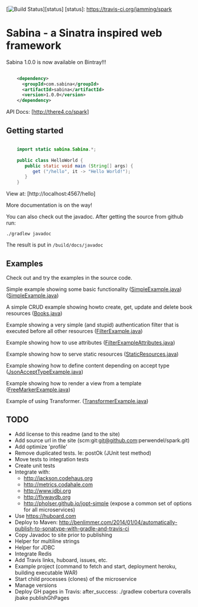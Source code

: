 [![Build Status](https://travis-ci.org/jamming/spark.svg?branch=master)][status]
[status]: https://travis-ci.org/jamming/spark


Sabina - a Sinatra inspired web framework
=========================================

Sabina 1.0.0 is now available on Bintray!!!

```xml
    
    <dependency>
      <groupId>com.sabina</groupId>
      <artifactId>sabina</artifactId>
      <version>1.0.0</version>
    </dependency>

```

API Docs: [http://there4.co/spark]


Getting started
---------------

```java

    import static sabina.Sabina.*;
    
    public class HelloWorld {
       public static void main (String[] args) {
          get ("/hello", it -> "Hello World!");
       }
    }

```

View at: [http://localhost:4567/hello]

More documentation is on the way!

You can also check out the javadoc. After getting the source from github run: 

    ./gradlew javadoc

The result is put in `/build/docs/javadoc`


Examples
---------

Check out and try the examples in the source code.

Simple example showing some basic functionality
([SimpleExample.java](tree/master/src/test/java/spark/examples/SimpleExample.java))
([SimpleExample.java](//github.com/jamming/spark/tree/master/src/test/java/spark/examples/SimpleExample.java))

A simple CRUD example showing howto create, get, update and delete book resources
([Books.java](//github.com/jamming/spark/tree/master/src/test/java/spark/examples/Books.java))

Example showing a very simple (and stupid) authentication filter that is executed before all
other resources
([FilterExample.java](//github.com/jamming/spark/tree/master/src/test/java/spark/examples/FilterExample.java))

Example showing how to use attributes
([FilterExampleAttributes.java](//github.com/jamming/spark/tree/master/src/test/java/spark/examples/FilterExampleAttributes.java))

Example showing how to serve static resources
([StaticResources.java](//github.com/jamming/spark/tree/master/src/test/java/spark/examples/StaticResources.java))

Example showing how to define content depending on accept type
([JsonAcceptTypeExample.java](//github.com/jamming/spark/tree/master/src/test/java/spark/examples/JsonAcceptTypeExample.java))

Example showing how to render a view from a template
([FreeMarkerExample.java](//github.com/jamming/spark/tree/master/src/test/java/spark/examples/FreeMarkerExample.java))

Example of using Transformer.
([TransformerExample.java](//github.com/jamming/spark/tree/master/src/test/java/spark/examples/TransformerExample.java))


TODO
----

* Add license to this readme (and to the site)
* Add source url in the site (scm:git:git@github.com:perwendel/spark.git)
* Add optimize 'profile'
* Remove duplicated tests. Ie: postOk (JUnit test method)
* Move tests to integration tests
* Create unit tests
* Integrate with:
  * http://jackson.codehaus.org
  * http://metrics.codahale.com
  * http://www.jdbi.org
  * http://flywaydb.org
  * http://pholser.github.io/jopt-simple (expose a common set of options for all microservices)
* Use https://huboard.com
* Deploy to Maven:
  http://benlimmer.com/2014/01/04/automatically-publish-to-sonatype-with-gradle-and-travis-ci
* Copy Javadoc to site prior to publishing
* Helper for multiline strings
* Helper for JDBC
* Integrate Redis
* Add Travis links, huboard, issues, etc.
* Example project (command to fetch and start, deployment heroku, building executable WAR)
* Start child processes (clones) of the microservice
* Manage versions
* Deploy GH pages in Travis: after_success: ./gradlew cobertura coveralls jbake publishGhPages
